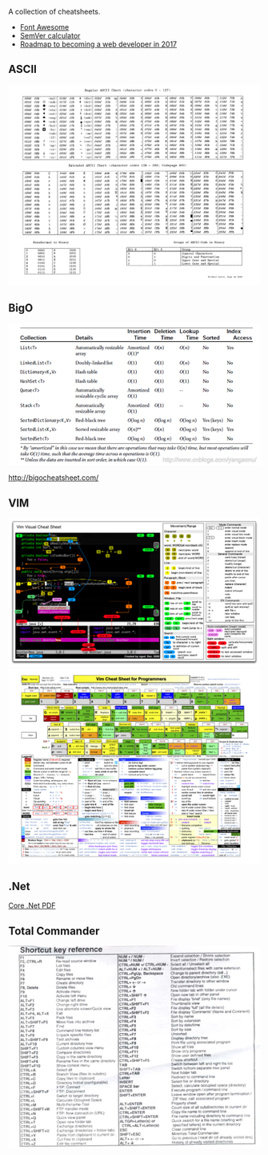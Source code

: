 A collection of cheatsheets.

- [Font Awesome](https://fortawesome.github.io/Font-Awesome/cheatsheet/)
- [SemVer calculator](http://semver.npmjs.com/)
- [Roadmap to becoming a web developer in 2017](https://github.com/kamranahmedse/developer-roadmap#-front-end-roadmap)

## ASCII
![ASCII](ascii.gif)

## BigO
![](dot_net_container_bigO.png)

http://bigocheatsheet.com/

## VIM
![](vim.png)
![](vim2.png)

## .Net
[Core .Net PDF](core_dotnet.pdf)

## Total Commander
![](TotalCommander.jpg)
